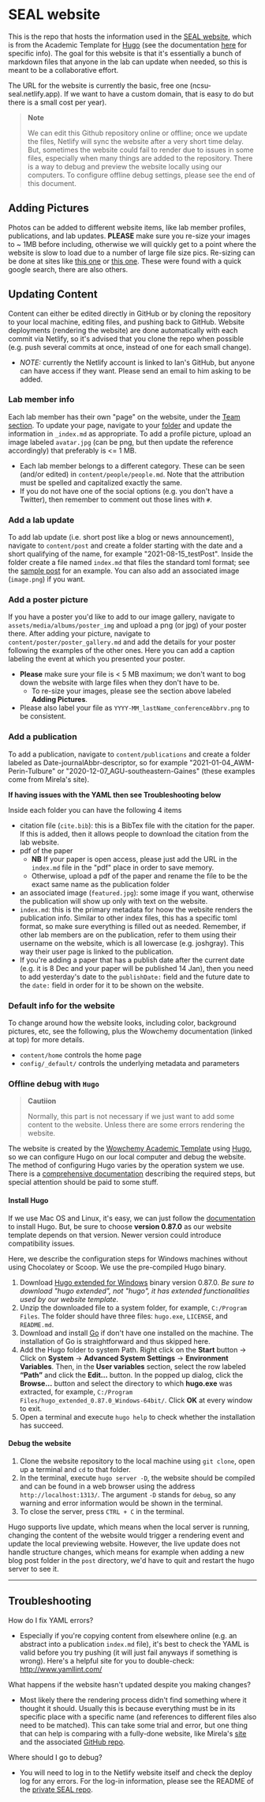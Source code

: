 # SEAL website
This is the repo that hosts the information used in the [SEAL website](https://ncsu-seal.netlify.app/), which is from the Academic Template for [Hugo](https://github.com/gohugoio/hugo) (see the documentation [here](https://wowchemy.com/docs/) for specific info). The goal for this website is that it's essentially a bunch of markdown files that anyone in the lab can update when needed, so this is meant to be a collaborative effort.

The URL for the website is currently the basic, free one (ncsu-seal.netlify.app). If we want to have a custom domain, that is easy to do but there is a small cost per year).

> **Note** 
> 
> We can edit this Github repository online or offline; once we update the files, Netlify will sync the website after a very short time delay. But, sometimes the website could fail to render due to issues in some files, especially when many things are added to the repository. There is a way to debug and preview the website locally using our computers. To configure offline debug settings, please see the end of this document.

## Adding Pictures
Photos can be added to different website items, like lab member profiles, publications, and lab updates. **PLEASE** make sure you re-size your images to ~ 1MB before including, otherwise we will quickly get to a point where the website is slow to load due to a number of large file size pics. Re-sizing can be done at sites like [this one](https://resizeimage.net/) or [this one](http://www.simpleimageresizer.com/). These were found with a quick google search, there are also others.

## Updating Content
Content can either be edited directly in GitHub or by cloning the repository to your local machine, editing files, and pushing back to GitHub. Website deployments (rendering the website) are done automatically with each commit via Netlify, so it's advised that you clone the repo when possible (e.g. push several commits at once, instead of one for each small change). 
- *NOTE:* currently the Netlify account is linked to Ian's GitHub, but anyone can have access if they want. Please send an email to him asking to be added.

### Lab member info
Each lab member has their own "page" on the website, under the [Team section](https://ncsu-seal.netlify.app/people/). To update your page, navigate to your [folder](https://github.com/ncsuSEAL/sealWebsite/tree/master/content/authors) and update the information in `_index.md` as appropriate. To add a profile picture, upload an image labeled `avatar.jpg` (can be png, but then update the reference accordingly) that preferably is <= 1 MB.
- Each lab member belongs to a different category. These can be seen (and/or edited) in `content/people/people.md`. Note that the attribution must be spelled and capitalized exactly the same.
- If you do not have one of the social options (e.g. you don't have a Twitter), then remember to comment out those lines with `#`.

### Add a lab update
To add lab update (i.e. short post like a blog or news announcement), navigate to `content/post` and create a folder starting with the date and a short qualifying of the name, for example "2021-08-15_testPost". Inside the folder create a file named `index.md` that files the standard toml format; see the [sample post](https://github.com/ncsuSEAL/sealWebsite/tree/master/content/post/2021-08-26_introJennaOwen) for an example. You can also add an associated image (`image.png`) if you want.

### Add a poster picture
If you have a poster you'd like to add to our image gallery, navigate to `assets/media/albums/poster_img` and upload a png (or jpg) of your poster there. After adding your picture, navigate to `content/poster/poster_gallery.md` and add the details for your poster following the examples of the other ones. Here you can add a caption labeling the event at which you presented your poster.
- **Please** make sure your file is < 5 MB maximum; we don't want to bog down the website with large files when they don't have to be.
  - To re-size your images, please see the section above labeled **Adding Pictures**.
- Please also label your file as `YYYY-MM_lastName_conferenceAbbrv.png` to be consistent.

### Add a publication
To add a publication, navigate to `content/publications` and create a folder labeled as Date-journalAbbr-descriptor, so for example "2021-01-04_AWM-Perin-Tulbure" or "2020-12-07_AGU-southeastern-Gaines" (these examples come from Mirela's site). 

**If having issues with the YAML then see Troubleshooting below**

Inside each folder you can have the following 4 items
- citation file (`cite.bib`): this is a BibTex file with the citation for the paper. If this is added, then it allows people to download the citation from the lab website.
- pdf of the paper
  - **NB** If your paper is open access, please just add the URL in the `index.md` file in the "pdf" place in order to save memory.
  - Otherwise, upload a pdf of the paper and rename the file to be the exact same name as the publication folder
- an associated image (`featured.jpg`): some image if you want, otherwise the publication will show up only with text on the website.
- `index.md`: this is the primary metadata for hoow the website renders the publication info. Similar to other index files, this has a specific toml format, so make sure everything is filled out as needed. Remember, if other lab members are on the publication, refer to them using their username on the website, which is all lowercase (e.g. joshgray). This way their user page is linked to the publication.
- If you're adding a paper that has a publish date after the current date (e.g. it is 8 Dec and your paper will be published 14 Jan), then you need to add yesterday's date to the `publishDate:` field and the future date to the `date:` field in order for it to be shown on the website.

### Default info for the website
To change around how the website looks, including color, background pictures, etc, see the following, plus the Wowchemy documentation (linked at top) for more details.
- `content/home` controls the home page
- `config/_default/` controls the underlying metadata and parameters

### Offline debug with `Hugo`

> **Cautiion**
> 
> Normally, this part is not necessary if we just want to add some content to the website. Unless there are some errors rendering the website. 

The website is created by the [Wowchemy Academic Template](https://wowchemy.com/) using [Hugo](https://github.com/gohugoio/hugo), so we can configure Hugo on our local computer and debug the website. The method of configuring Hugo varies by the operation system we use. There is a [comprehensive documentation](https://gohugo.io/getting-started/installing/) describing the required steps, but special attention should be paid to some stuff. 

#### Install Hugo

If we use Mac OS and Linux, it's easy, we can just follow the [documentation](https://gohugo.io/getting-started/installing/) to install Hugo. But, be sure to choose **version 0.87.0** as our website template depends on that version. Newer version could introduce compatibility issues. 

Here, we describe the configuration steps for Windows machines without using Chocolatey or Scoop. We use the pre-compiled Hugo binary.

1. Download [Hugo extended for Windows](https://github.com/gohugoio/hugo/releases/tag/v0.87.0) binary version 0.87.0. *Be sure to download "hugo extended", not "hugo", it has extended functionalities used by our website template*. 
2. Unzip the downloaded file to a system folder, for example, `C:/Program Files`. The folder should have three files: `hugo.exe`, `LICENSE`, and `README.md`. 
3. Download and install [Go](https://go.dev/dl/) if don't have one installed on the machine. The installation of Go is straightforward and thus skipped here.
4. Add the Hugo folder to system Path. Right click on the **Start** button -> Click on **System** -> **Advanced System Settings** -> **Environment Variables**. Then, in the **User variables** section, select the row labeled **“Path”** and click the **Edit...** button. In the popped up dialog, click the **Browse…** button and select the directory to which **hugo.exe** was extracted, for example, `C:/Program Files/hugo_extended_0.87.0_Windows-64bit/`. Click **OK** at every window to exit.
5. Open a terminal and execute `hugo help` to check whether the installation has succeed. 

#### Debug the website

1. Clone the website repository to the local machine using `git clone`, open up a terminal and `cd` to that folder. 
2. In the terminal, execute `hugo server -D`, the website should be compiled and can be found in a web browser using the address `http://localhost:1313/`. The argument `-D` stands for `debug`, so any warning and error information would be shown in the terminal. 
3. To close the server, press `CTRL + C` in the terminal.

Hugo supports live update, which means when the local server is running, changing the content of the website would trigger a rendering event and update the local previewing website. However, the live update does not handle structure changes, which means for example when adding a new blog post folder in the `post` directory, we'd have to quit and restart the hugo server to see it.


----

## Troubleshooting

How do I fix YAML errors?
- Especially if you're copying content from elsewhere online (e.g. an abstract into a publication `index.md` file), it's best to check the YAML is valid before you try pushing (it will just fail anyways if something is wrong). Here's a helpful site for you to double-check: http://www.yamllint.com/

What happens if the website hasn't updated despite you making changes?
- Most likely there the rendering process didn't find something where it thought it should. Usually this is because everything must be in its specific place with a specific name (and references to different files also need to be matched). This can take some trial and error, but one thing that can help is comparing with a fully-done website, like Mirela's [site](https://practical-pike-e67a8a.netlify.app/) and the associated [GitHub repo](https://github.com/MirelaGTulbure/gaec-lab).

Where should I go to debug?
- You will need to log in to the Netlify website itself and check the deploy log for any errors. For the log-in information, please see the README of the [private SEAL repo](https://github.com/ncsuSEAL/sealLab/tree/main).
